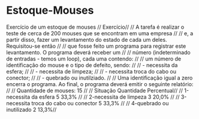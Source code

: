 # Estoque-Mouses
Exercício de um estoque de mouses
// Exercício// 
// A tarefa é realizar o teste de cerca de 200 mouses que se encontram em uma empresa //
// e, a partir disso, fazer um levantamento do estado de cada um deles. Requisitou-se então //
// que fosse feito um programa para registrar este levantamento. O programa deverá receber um //
// número (indeterminado de entradas - temos um loop), cada uma contendo: //
// um número de identificação do mouse e o tipo de defeito, sendo: //
// - necessita da esfera; //
// - necessita de limpeza; //
// - necessita troca do cabo ou conector; //
// - quebrado ou  inutilziado. //
// Uma identificação igual a zero encerra o programa. Ao final, o programa deverá emitir o seguinte relatório: //
// Quantidade de mouses: 15 // 
//  Situação                              Quantidade    Percentual// 
// 1-necessita da esfera                     5            33,3%   // 
// 2-necessita de limpeza                    3            20,0%  // 
// 3-necessita troca do cabo ou conector     5            33,3% //
// 4-quebrado ou inutilizado                 2            13,3%// 